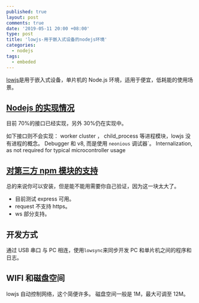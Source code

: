 ```yaml
---
published: true
layout: post
comments: true
date: '2019-05-11 20:00 +08:00'
type: post
title: 'lowjs-用于嵌入式设备的nodejs环境'
categories:
  - nodejs
tags:
  - embeded
---
```


[lowjs](https://www.lowjs.org)是用于嵌入式设备，单片机的 Node.js 环境，适用于便宜，低耗能的使用场景。

## [Nodejs 的实现情况](https://www.lowjs.org/documentation/nodejs-api.html)

目前 70%的接口已经实现，另外 30%仍在实现中。

如下接口则不会实现：
worker cluster ， child_process 等进程模块，lowjs 没有进程的概念。
Debugger 和 v8, 而是使用 `neonious` 调试器`。
Internalization, as not required for typical microcontroller usage

## [对第三方 npm 模块的支持](https://www.lowjs.org/documentation/npm-modules.html)

总的来说你可以安装，但是能不能用需要你自己验证，因为这一块太大了。

- 目前测试 express 可用。
- request 不支持 https。
- ws 部分支持。

## 开发方式

通过 USB 串口 与 PC 相连，使用`lowsync`来同步开发 PC 和单片机之间的程序和日志。

## WIFI 和磁盘空间

lowjs 自动控制网络，这个简便许多。
磁盘空间一般是 1M，最大可调至 12M。
